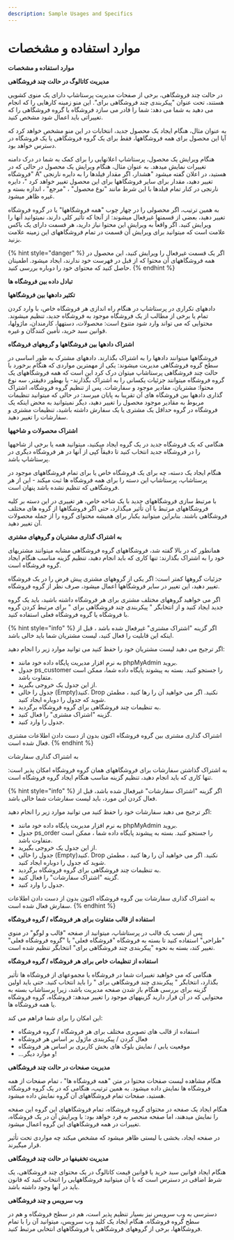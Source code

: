 ```yaml
---
description: Sample Usages and Specifics
---
```


# موارد استفاده و مشخصات

**موارد استفاده و مشخصات**

**مدیریت کاتالوگ در حالت چند فروشگاهی**

در حالت چند فروشگاهی، برخی از صفحات مدیریت پرستاشاپ دارای یک منوی کشویی هستند، تحت عنوان "پیکربندی چند فروشگاهی برای". این منو زمینه کارهایی را که انجام می دهید به شما می دهد: شما را قادر می سازد فروشگاه یا گروه فروشگاهی را که تغییراتی باید اعمال شود مشخص کنید.

به عنوان مثال، هنگام ایجاد یک محصول جدید، انتخابات در این منو مشخص خواهد کرد که آیا این محصول برای همه فروشگاهها، فقط برای یک گروه فروشگاهی یا یک فروشگاه در دسترس خواهد بود.

هنگام ویرایش یک محصول، پرستاشاپ اعلانهایی را برای کمک به شما در درک دامنه تغییرات نمایش میدهد. به عنوان مثال، هنگام ویرایش یک محصول در حالی که در "فروشگاه A" هستید، در اعلان گفته میشود "هشدار، اگر مقدار فیلدها را به دایره نارنجی تغییر دهید، مقدار برای سایر فروشگاهها برای این محصول تغییر خواهد کرد "، دایره نارنجی در کنار تمام فیلدها با این شرط مانند "نوع محصول" ، "مرجع" ، اندازه بسته و غیره ظاهر میشود.

به همین ترتیب، اگر محصولی را در چهار چوب "همه فروشگاهها" یا در گروه فروشگاه تغییر دهید، بعضی از قسمتها غیرفعال میشوند: از آنجا که تأثیر کلی دارند، نمیتوانید آنها را ویرایش کنید. اگر واقعاً به ویرایش این محتوا نیاز دارید، هر قسمت دارای یک باکس علامت است که میتوانید برای ویرایش آن قسمت در تمام فروشگاههای این زمینه علامت بزنید.

{% hint style="danger" %}
اگر یک قسمت غیرفعال را ویرایش کنید، این محصول در همه فروشگاههای آن محتوا که از قبل در فهرست خود ندارند، ایجاد میشود. اطمینان حاصل کنید که محتوای خود را دوباره بررسی کنید.
{% endhint %}

**تبادل داده بین فروشگاه ها**

**تکثیر دادهها بین فروشگاهها**

دادههای تکراری در پرستاشاپ در هنگام راه اندازی هر فروشگاه خاص، با وارد کردن تمام یا برخی از مطالب از یک فروشگاه موجود به فروشگاه جدید، تنظیم میشوند. محتوایی که می تواند وارد شود متنوع است: محصولات، دستهها، کارمندان، ماژولها، قوانین سبد خرید، تأمین کنندگان و غیره.

**اشتراک دادهها بین فروشگاهها و گروههای فروشگاه**

فروشگاهها میتوانند دادهها را به اشتراک بگذارند. دادههای مشترک به طور اساسی در سطح گروه فروشگاهی مدیریت میشوند: یکی از مهمترین مواردی که هنگام برخورد با حالت چند فروشگاهی پرستاشاپ میتوان درک کرد این است که همه فروشگاههای یک گروه فروشگاه میتوانند جزئیات یکسانی را به اشتراک بگذارند- یا بهطور دقیقتر، سه نوع محتوا: مشتریان، مقادیر موجود و سفارشات. پس از تنظیم گروه فروشگاه، اشتراک گذاری دادهها بین فروشگاه های آن تقریبا به پایان میرسد: در حالی که میتوانید تنظیمات مربوط به مقادیر موجود محصول را تغییر دهید، دیگر نمیتوانید به محض اینکه یک فروشگاه در گروه حداقل یک مشتری یا یک سفارش داشته باشید، تنظیمات مشتری و سفارشات را تغییر دهید.

**اشتراک محصولات و شاخهها**

هنگامی که یک فروشگاه جدید در یک گروه ایجاد میکنید، میتوانید همه یا برخی از شاخهها را در فروشگاه جدید انتخاب کنید تا دقیقاً کپی از آنها در هر فروشگاه دیگری در پرستاشاپ باشد.

هنگام ایجاد یک دسته، چه برای یک فروشگاه خاص یا برای تمام فروشگاههای موجود در پرستاشاپ، پرستاشاپ این دسته را برای همه فروشگاه ها ثبت میکند - این از هر فروشگاهی که تنظیم نشده باشد پنهان است.

با مرتبط سازی فروشگاههای جدید با یک شاخه خاص، هر تغییری در این دسته بر کلیه فروشگاههای مرتبط با آن تأثیر میگذارد، حتی اگر فروشگاهها از گروه های مختلف فروشگاهی باشند. بنابراین میتوانید یکبار برای همیشه محتوای گروه را از جمله محصولات آن تغییر دهید.

**به اشتراک گذاری مشتریان و گروههای مشتری**

همانطور که در بالا گفته شد، فروشگاههای گروه فروشگاهی مشابه میتوانند مشتریهای خود را به اشتراک بگذارند: تنها کاری که باید انجام دهید، تنظیم گزینه مناسب هنگام ایجاد گروه فروشگاه است.

جزئیات گروهها کمتر است: اگر یکی از گروههای مشتری پیش فرض را در یک فروشگاه تغییر دهید، این تغییر در سایر فروشگاهها اعمال میشود، صرف نظر از گروه فروشگاه.

اگر می خواهید گروههای مختلف مشتری برای هر فروشگاه داشته باشید، باید یک گروه جدید ایجاد کنید و از انتخابگر " پیکربندی چند فروشگاهی برای " برای مرتبط کردن گروه با فروشگاه یا گروه فروشگاه فعلی استفاده کنید.

{% hint style="info" %}
اگر گزینه "اشتراک مشتری" غیرفعال شده باشد ، قبل از اینکه این قابلیت را فعال کنید، لیست مشتریان شما باید خالی باشد.

اگر ترجیح می دهید لیست مشتریان خود را حفظ کنید می توانید موارد زیر را انجام دهید:

* به نرم افزار مدیریت پایگاه داده خود مانند phpMyAdmin بروید.
* جدول ps\_customer را جستجو کنید. بسته به پیشوند پایگاه داده شما، ممکن است متفاوت باشد.
*  از این جدول یک خروجی بگیرید.
* جدول را خالی \(Empty\)کنید. Drop نکنید. اگر می خواهید آن را رها کنید ، مطمئن شوید که جدول را دوباره ایجاد کنید.
* به تنظیمات چند فروشگاهی برای گروه فروشگاه برگردید.
* گزینه "اشتراک مشتری" را فعال کنید.
* جدول را وارد کنید.

اشتراک گذاری مشتری بین گروه فروشگاه اکنون بدون از دست دادن اطلاعات مشتری فعال شده است.
{% endhint %}

به اشتراک گذاری سفارشات

به اشتراک گذاشتن سفارشات برای فروشگاههای همان گروه فروشگاه امکان پذیر است: تنها کاری که باید انجام دهید، تنظیم گزینه مناسب هنگام ایجاد گروه فروشگاه است.

{% hint style="info" %}
اگر گزینه "اشتراک سفارشات" غیرفعال شده باشد، قبل از فعال کردن این مورد، باید لیست سفارشات شما خالی باشد.

اگر ترجیح می دهید سفارشات خود را حفظ کنید می توانید موارد زیر را انجام دهید:

* به نرم افزار مدیریت پایگاه داده خود مانند phpMyAdmin بروید.
* جدول ps\_order را جستجو کنید. بسته به پیشوند پایگاه داده شما ، ممکن است متفاوت باشد.
* از این جدول یک خروجی بگیرید.
* جدول را خالی \(Empty\)کنید. Drop نکنید. اگر می خواهید آن را رها کنید ، مطمئن شوید که جدول را دوباره ایجاد کنید.
* به تنظیمات چند فروشگاهی برای گروه فروشگاه برگردید.
* گزینه "اشتراک سفارشات" را فعال کنید.
* جدول را وارد کنید.

به اشتراک گذاری سفارشات بین گروه فروشگاه اکنون بدون از دست دادن اطلاعات سفارش فعال شده است.
{% endhint %}

**استفاده از قالب متفاوت برای هر فروشگاه / گروه فروشگاه**

پس از نصب یک قالب در پرستاشاپ، میتوانید از صفحه "قالب و لوگو" در منوی "طراحی" استفاده کنید تا بسته به فروشگاه "فروشگاه فعلی" یا "گروه فروشگاه فعلی" تغییر کند، بسته به نحوه "پیکربندی چند فروشگاهی برای" انتخابگر تنظیم شده است.

**استفاده از تنظیمات خاص برای هر فروشگاه / گروه فروشگاه**

هنگامی که می خواهید تغییرات شما در فروشگاه یا مجموعهای از فروشگاه ها تأثیر بگذارد، انتخابگر " پیکربندی چند فروشگاهی برای " را باید انتخاب کنید. حتی باید اولین گزینه برای بررسی هنگام باز شدن صفحه مدیریت باشد، زیرا پرستاشاپ بسته به محتوایی که در آن قرار دارید گزینههای موجود را تغییر میدهد: فروشگاه، گروه فروشگاه یا همه فروشگاه ها.

این امکان را برای شما فراهم می کند:

* استفاده از قالب های تصویری مختلف برای هر فروشگاه / گروه فروشگاه
* فعال کردن / پیکربندی ماژول بر اساس هر فروشگاه
* موقعیت یابی / نمایش بلوک های بخش کاربری بر اساس هر فروشگاه
* ...و موارد دیگر!

**مدیریت صفحات در حالت چند فروشگاهی**

هنگام مشاهده لیست صفحات محتوا در متن "همه فروشگاه ها" ، تمام صفحات از همه فروشگاه ها نمایش داده میشود. به همین ترتیب، هنگامی که در یک گروه فروشگاه هستید، صفحات تمام فروشگاههای آن گروه نمایش داده میشود.

هنگام ایجاد یک صفحه در محتوای گروه فروشگاه، تمام فروشگاههای این گروه این صفحه را نمایش میدهند، اما صفحه منحصر به فرد خواهد بود: با ویرایش آن در یک فروشگاه، تغییرات در همه فروشگاههای این گروه اعمال میشود.

در صفحه ایجاد، بخشی با لیستی ظاهر میشود که مشخص میکند چه مواردی تحت تأثیر قرار میگیرند.

**مدیریت تخفیفها در حالت چند فروشگاهی**

هنگام ایجاد قوانین سبد خرید یا قوانین قیمت کاتالوگ در یک محتوای چند فروشگاهی، یک شرط اضافی در دسترس است که با آن میتوانید فروشگاههایی را انتخاب کنید که قانون باید در آنها وجود داشته باشد.

**وب سرویس و چند فروشگاهی**

دسترسی به وب سرویس نیز بسیار تنظیم پذیر است، هم در سطح فروشگاه و هم در سطح گروه فروشگاه. هنگام ایجاد یک کلید وب سرویس، میتوانید آن را با تمام فروشگاهها، برخی از گروههای فروشگاهی یا فروشگاههای انتخابی مرتبط کنید.

